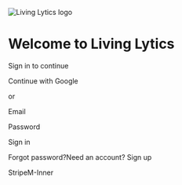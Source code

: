![Living Lytics logo](https://qtrypzzcjebvfcihiynt.supabase.co/storage/v1/object/public/base44-prod/public/68f0782e4e5daf99cb8e3f2d/8836532f0_logo.png)

# Welcome to Living Lytics

Sign in to continue

Continue with Google

or

Email

Password

Sign in

Forgot password?Need an account? Sign up

StripeM-Inner